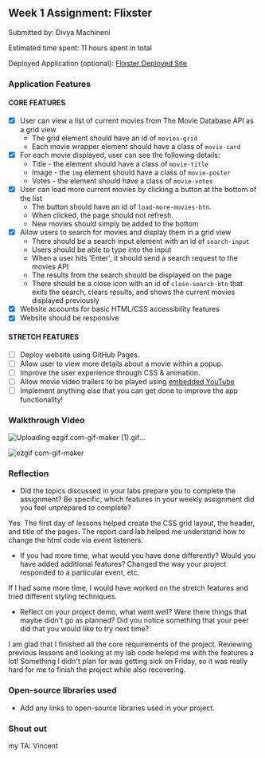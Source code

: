 ## Week 1 Assignment: Flixster

Submitted by: Divya Machineni

Estimated time spent: 11 hours spent in total

Deployed Application (optional): [Flixster Deployed Site](ADD_LINK_HERE)

### Application Features

#### CORE FEATURES

- [x] User can view a list of current movies from The Movie Database API as a grid view
  - The grid element should have an id of `movies-grid`
  - Each movie wrapper element should have a class of `movie-card`
- [x] For each movie displayed, user can see the following details:
  - Title - the element should have a class of `movie-title`
  - Image - the `img` element should have a class of `movie-poster`
  - Votes - the element should have a class of `movie-votes`
- [x] User can load more current movies by clicking a button at the bottom of the list
  - The button should have an id of `load-more-movies-btn`.
  - When clicked, the page should not refresh.
  - New movies should simply be added to the bottom
- [x] Allow users to search for movies and display them in a grid view
  - There should be a search input element with an id of `search-input`
  - Users should be able to type into the input
  - When a user hits 'Enter', it should send a search request to the movies API
  - The results from the search should be displayed on the page
  - There should be a close icon with an id of `close-search-btn` that exits the search, clears results, and shows the current movies displayed previously
- [x] Website accounts for basic HTML/CSS accessibility features
- [x] Website should be responsive

#### STRETCH FEATURES

- [ ] Deploy website using GitHub Pages. 
- [ ] Allow user to view more details about a movie within a popup.
- [ ] Improve the user experience through CSS & animation.
- [ ] Allow movie video trailers to be played using [embedded YouTube](https://support.google.com/youtube/answer/171780?hl=en)
- [ ] Implement anything else that you can get done to improve the app functionality!

### Walkthrough Video

![Uploading ezgif.com-gif-maker (1).gif…]()

![ezgif com-gif-maker](https://user-images.githubusercontent.com/68713537/175099521-1a0c2b06-e2c7-428c-989a-6c2b51ee5f3f.gif)

### Reflection

* Did the topics discussed in your labs prepare you to complete the assignment? Be specific, which features in your weekly assignment did you feel unprepared to complete?

Yes. The first day of lessons helped create the CSS grid layout, the header, and title of the pages. The report card lab helped me understand how to change the html code via event listeners. 

* If you had more time, what would you have done differently? Would you have added additional features? Changed the way your project responded to a particular event, etc.
  
If I had some more time, I would have worked on the stretch features and tried different styling techniques. 

* Reflect on your project demo, what went well? Were there things that maybe didn't go as planned? Did you notice something that your peer did that you would like to try next time?

I am glad that I finished all the core requirements of the project. Reviewing previous lessons and looking at my lab code helepd me with the features a lot! Something I didn't plan for was getting sick on Friday, so it was really hard for me to finish the project while also recovering.  

### Open-source libraries used

- Add any links to open-source libraries used in your project.

### Shout out
my TA: Vincent

















